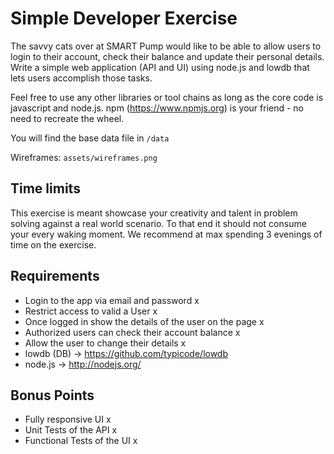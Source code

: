 # Simple Developer Exercise 

The savvy cats over at SMART Pump would like to be able to allow users to login to their account, check their balance and update their personal details. Write a simple web application (API and UI) using node.js and lowdb that lets users accomplish those tasks. 

Feel free to use any other libraries or tool chains as long as the core code is javascript and node.js. npm (https://www.npmjs.org) is your friend - no need to recreate the wheel. 

You will find the base data file in `/data`

Wireframes: `assets/wireframes.png`

## Time limits

This exercise is meant showcase your creativity and talent in problem solving against a real world scenario. To that end it should not consume your every waking moment. We recommend at max spending 3 evenings of time on the exercise. 

## Requirements

* Login to the app via email and password x
* Restrict access to valid a User x
* Once logged in show the details of the user on the page x
* Authorized users can check their account balance x
* Allow the user to change their details x
* lowdb (DB) -> https://github.com/typicode/lowdb
* node.js -> http://nodejs.org/ 

## Bonus Points

* Fully responsive UI x
* Unit Tests of the API x
* Functional Tests of the UI x